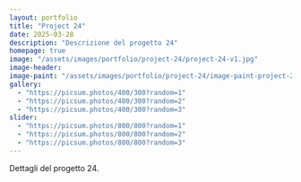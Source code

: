 ```yaml
---
layout: portfolio
title: "Project 24"
date: 2025-03-28
description: "Descrizione del progetto 24"
homepage: true
image: "/assets/images/portfolio/project-24/project-24-v1.jpg"
image-header:
image-paint: "/assets/images/portfolio/project-24/image-paint-project-24-v1.jpg"
gallery:
  - "https://picsum.photos/400/300?random=1"
  - "https://picsum.photos/400/300?random=2"
  - "https://picsum.photos/400/300?random=3"
slider:
  - "https://picsum.photos/800/800?random=1"
  - "https://picsum.photos/800/800?random=2"
  - "https://picsum.photos/800/800?random=3"
---
```


Dettagli del progetto 24.
